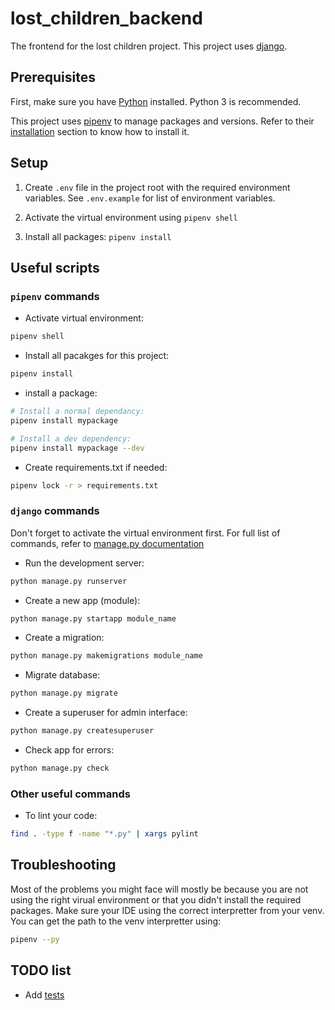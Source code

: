 # lost_children_backend

The frontend for the lost children project. This project uses [django](https://www.djangoproject.com/).

## Prerequisites

First, make sure you have [Python](https://www.python.org/) installed. Python 3 is recommended.

This project uses [pipenv](https://pypi.org/project/pipenv/) to manage packages and versions. Refer to their [installation](https://github.com/pypa/pipenv#installation) section to know how to install it.

## Setup

1. Create `.env` file in the project root with the required environment variables. See `.env.example` for list of environment variables.

2. Activate the virtual environment using `pipenv shell`

3. Install all packages: `pipenv install`

## Useful scripts

### `pipenv` commands

- Activate virtual environment:

```bash
pipenv shell
```

- Install all pacakges for this project:

```bash
pipenv install
```

- install a package:

```bash
# Install a normal dependancy:
pipenv install mypackage

# Install a dev dependency:
pipenv install mypackage --dev
```

- Create requirements.txt if needed:

```bash
pipenv lock -r > requirements.txt
```

### `django` commands

Don't forget to activate the virtual environment first. For full list of commands, refer to [manage.py documentation](https://docs.djangoproject.com/en/3.2/ref/django-admin/)

- Run the development server:

```bash
python manage.py runserver
```

- Create a new app (module):

```bash
python manage.py startapp module_name
```

- Create a migration:

```bash
python manage.py makemigrations module_name
```

- Migrate database:

```bash
python manage.py migrate
```

- Create a superuser for admin interface:

```bash
python manage.py createsuperuser
```

- Check app for errors:

```bash
python manage.py check
```

### Other useful commands

- To lint your code:

```bash
find . -type f -name "*.py" | xargs pylint
```

## Troubleshooting

Most of the problems you might face will mostly be because you are not using the right virual environment or that you didn't install the required packages. Make sure your IDE using the correct interpretter from your venv. You can get the path to the venv interpretter using:

```bash
pipenv --py
```

## TODO list

- Add [tests](https://docs.djangoproject.com/en/3.2/topics/testing/)
